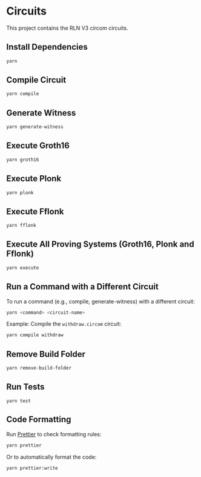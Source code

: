 # Circuits

This project contains the RLN V3 circom circuits.

## Install Dependencies

```sh
yarn
```

## Compile Circuit

```sh
yarn compile
```

## Generate Witness

```sh
yarn generate-witness
```

## Execute Groth16

```sh
yarn groth16
```

## Execute Plonk

```sh
yarn plonk
```

## Execute Fflonk

```sh
yarn fflonk
```

## Execute All Proving Systems (Groth16, Plonk and Fflonk)

```sh
yarn execute
```

## Run a Command with a Different Circuit

To run a command (e.g., compile, generate-witness) with a different circuit:

```sh
yarn <command> <circuit-name>
```

Example: Compile the `withdraw.circom` circuit:

```sh
yarn compile withdraw
```

## Remove Build Folder

```sh
yarn remove-build-folder
```

## Run Tests

```
yarn test
```

## Code Formatting

Run [Prettier](https://prettier.io/) to check formatting rules:

```bash
yarn prettier
```

Or to automatically format the code:

```bash
yarn prettier:write
```
